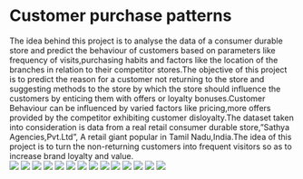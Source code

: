 # Customer purchase patterns
 The idea behind this project is to analyse the data of a consumer durable store and predict the behaviour of customers based on parameters like frequency of visits,purchasing habits  and factors like the location of the branches in relation to their competitor stores.The objective of this project is to predict the reason for a customer not returning to the store and suggesting methods to the store by which the store should influence the customers by enticing them with offers or loyalty bonuses.Customer Behaviour can be influenced by varied factors like pricing,more offers provided by the competitor exhibiting customer disloyalty.The dataset taken into consideration is data from a real retail consumer durable store,”Sathya Agencies,Pvt.Ltd”, A retail giant popular in Tamil Nadu,India.The idea of this project is to turn the non-returning customers into frequent visitors so as to increase brand loyalty and value.<br>
<img src ='images/output_3_1.png'> </img>
<img src ='images/output_4_1.png'> </img>
<img src ='images/output_5_1.png'> </img>
<img src ='images/output_6_1.png'> </img>
<img src ='images/output_7_1.png'> </img>
<img src ='images/output_8_1.png'> </img>
<img src ='images/output_9_1.png'> </img>
<img src ='images/output_10_1.png'> </img>
<img src ='images/output_11_1.png'> </img>
<img src ='images/output_78_0.png'> </img>
<img src ='images/output_79_0.png'> </img>
<img src ='images/output_80_0.png'> </img>
<img src ='images/output_45_0.png'> </img>
<img src ='images/output_2_1.png'> </img>

